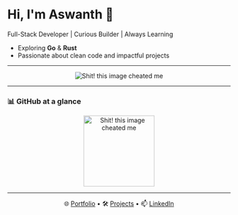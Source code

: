 # Hi, I'm Aswanth 👋

Full-Stack Developer | Curious Builder | Always Learning

- Exploring **Go** & **Rust**
- Passionate about clean code and impactful projects

---

<p align="center">
<img src="https://skillicons.dev/icons?i=flutter,react,androidstudio,django,solidity,golang,figma,gcp,linux,mongodb,nodejs,vercel,vscode,github,python,javascript,ts,dart,cpp,java,html,bash,mysql,css&perline=12" alt="Shit! this image cheated me"/>
</p>

---

### 📊 GitHub at a glance

<p align='center'>
<img src="https://github-readme-stats.vercel.app/api?username=aswanthabam&show_icons=true&theme=transparent&hide_title=true&include_all_commits=true&hide_border=true" height="160" alt="Shit! this image cheated me" />
</p>

---
<p align='center'>
  🌐 <a href="https://aswanthvc.avctech.in">Portfolio</a> •
  🛠️ <a href="https://aswanthvc.avctech.in/projects">Projects</a> •
  📫 <a href="https://www.linkedin.com/in/aswanth-vc">LinkedIn</a>
</p>